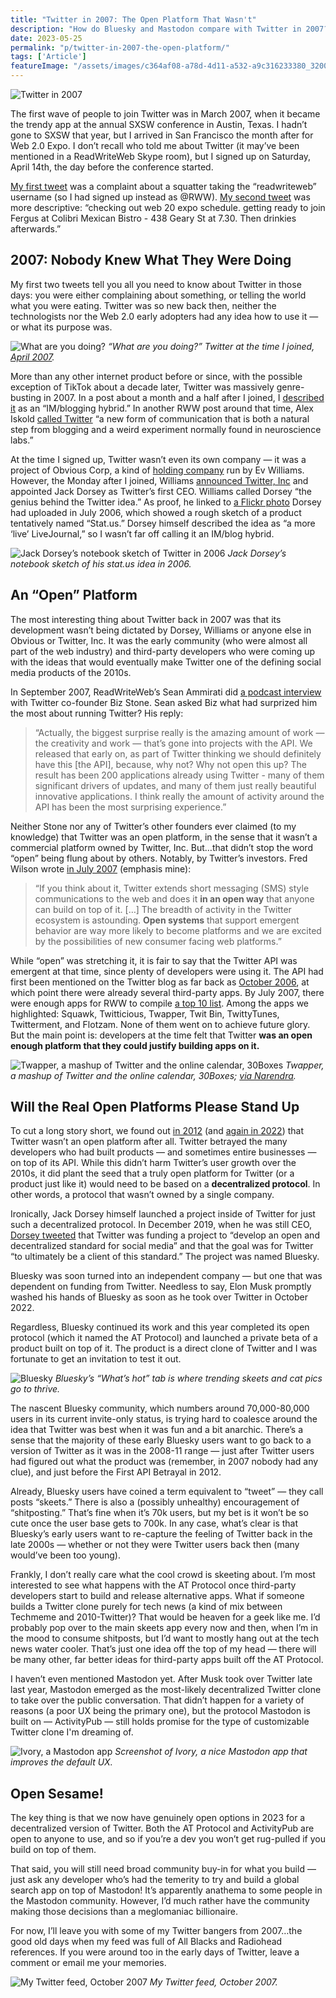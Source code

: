 ```yaml
---
title: "Twitter in 2007: The Open Platform That Wasn't"
description: "How do Bluesky and Mastodon compare with Twitter in 2007? Nobody quite knew what Twitter was back then, yet devs were already building on it."
date: 2023-05-25
permalink: "p/twitter-in-2007-the-open-platform/"
tags: ['Article']
featureImage: "/assets/images/c364af08-a78d-4d11-a532-a9c316233380_3200x1894.jpg"
---
```


![Twitter in 2007](/assets/images/c364af08-a78d-4d11-a532-a9c316233380_3200x1894.jpg)

The first wave of people to join Twitter was in March 2007, when it became the trendy app at the annual SXSW conference in Austin, Texas. I hadn’t gone to SXSW that year, but I arrived in San Francisco the month after for Web 2.0 Expo. I don’t recall who told me about Twitter (it may’ve been mentioned in a ReadWriteWeb Skype room), but I signed up on Saturday, April 14th, the day before the conference started.

[My first tweet](https://twitter.com/RWW/status/28274971) was a complaint about a squatter taking the “readwriteweb” username (so I had signed up instead as @RWW). [My second tweet](https://twitter.com/RWW/statuses/28366381) was more descriptive: “checking out web 20 expo schedule. getting ready to join Fergus at Colibri Mexican Bistro - 438 Geary St at 7.30. Then drinkies afterwards.”

2007: Nobody Knew What They Were Doing
--------------------------------------

My first two tweets tell you all you need to know about Twitter in those days: you were either complaining about something, or telling the world what you were eating. Twitter was so new back then, neither the technologists nor the Web 2.0 early adopters had any idea how to use it — or what its purpose was.

![What are you doing?](/assets/images/0b892802-1050-4c7e-8ee5-e982553e1580_1910x1544.png)
*“What are you doing?” Twitter at the time I joined, [April 2007](https://web.archive.org/web/20070416205745/http://twitter.com:80/).*

More than any other internet product before or since, with the possible exception of TikTok about a decade later, Twitter was massively genre-busting in 2007. In a post about a month and a half after I joined, I [described it](https://web.archive.org/web/20070606210555/http://www.readwriteweb.com/archives/amazon_comes_to_twitter.php) as an “IM/blogging hybrid.” In another RWW post around that time, Alex Iskold [called Twitter](https://web.archive.org/web/20070601173750/http://www.readwriteweb.com/archives/evolution_of_communication.php) “a new form of communication that is both a natural step from blogging and a weird experiment normally found in neuroscience labs.”

At the time I signed up, Twitter wasn’t even its own company — it was a project of Obvious Corp, a kind of [holding company](https://web.archive.org/web/20070703203049/http://evhead.com/2006/10/birth-of-obvious-corp_25.asp) run by Ev Williams. However, the Monday after I joined, Williams [announced Twitter, Inc](https://web.archive.org/web/20070702151612/http://blog.obvious.com/2007/04/twitter-inc.html) and appointed Jack Dorsey as Twitter’s first CEO. Williams called Dorsey “the genius behind the Twitter idea.” As proof, he linked to [a Flickr photo](https://flickr.com/photos/jackdorsey/182613360) Dorsey had uploaded in July 2006, which showed a rough sketch of a product tentatively named “Stat.us.” Dorsey himself described the idea as “a more ‘live’ LiveJournal,” so I wasn’t far off calling it an IM/blog hybrid.

![Jack Dorsey’s notebook sketch of Twitter in 2006](/assets/images/250961ed-7936-4e9f-99d1-fa2388301223_1536x2048.jpg)
*Jack Dorsey’s notebook sketch of his stat.us idea in 2006.*

An “Open” Platform
------------------

The most interesting thing about Twitter back in 2007 was that its development wasn’t being dictated by Dorsey, Williams or anyone else in Obvious or Twitter, Inc. It was the early community (who were almost all part of the web industry) and third-party developers who were coming up with the ideas that would eventually make Twitter one of the defining social media products of the 2010s.

In September 2007, ReadWriteWeb’s Sean Ammirati did [a podcast interview](https://web.archive.org/web/20071220074340/http://readwritetalk.com/2007/09/05/biz-stone-co-founder-twitter/) with Twitter co-founder Biz Stone. Sean asked Biz what had surprized him the most about running Twitter? His reply:

> “Actually, the biggest surprise really is the amazing amount of work — the creativity and work — that’s gone into projects with the API. We released that early on, as part of Twitter thinking we should definitely have this \[the API\], because, why not? Why not open this up? The result has been 200 applications already using Twitter - many of them significant drivers of updates, and many of them just really beautiful innovative applications. I think really the amount of activity around the API has been the most surprising experience.”

Neither Stone nor any of Twitter’s other founders ever claimed (to my knowledge) that Twitter was an open platform, in the sense that it wasn’t a commercial platform owned by Twitter, Inc. But…that didn’t stop the word “open” being flung about by others. Notably, by Twitter’s investors. Fred Wilson wrote [in July 2007](https://web.archive.org/web/20070809124923/http://www.unionsquareventures.com/2007/07/twitter.html) (emphasis mine):

> “If you think about it, Twitter extends short messaging (SMS) style communications to the web and does it **in an open way** that anyone can build on top of it. \[…\] The breadth of activity in the Twitter ecosystem is astounding. **Open systems** that support emergent behavior are way more likely to become platforms and we are excited by the possibilities of new consumer facing web platforms.”

While “open” was stretching it, it is fair to say that the Twitter API was emergent at that time, since plenty of developers were using it. The API had first been mentioned on the Twitter blog as far back as [October 2006](https://web.archive.org/web/20070211083814/http://twitter.com/blog/2006/10/twitter-updates.html), at which point there were already several third-party apps. By July 2007, there were enough apps for RWW to compile [a top 10 list](https://web.archive.org/web/20070810012330/http://www.readwriteweb.com/archives/top_10_twitter_apps.php). Among the apps we highlighted: Squawk, Twitticious, Twapper, Twit Bin, TwittyTunes, Twitterment, and Flotzam. None of them went on to achieve future glory. But the main point is: developers at the time felt that Twitter **was an open enough platform that they could justify building apps on it.**

![Twapper, a mashup of Twitter and the online calendar, 30Boxes](/assets/images/a52e0ae2-fd9c-4bcb-ada2-f330552ec7da_1536x2048.jpg)
*Twapper, a mashup of Twitter and the online calendar, 30Boxes; [via Narendra](https://www.flickr.com/photos/narendra/417794800).*

Will the Real Open Platforms Please Stand Up
--------------------------------------------

To cut a long story short, we found out [in 2012](https://www.theverge.com/2012/7/9/3135406/twitter-api-open-closed-facebook-walled-garden) (and [again in 2022](https://thenewstack.io/twitter-turmoil-we-need-an-open-protocol-for-public-discourse/)) that Twitter wasn’t an open platform after all. Twitter betrayed the many developers who had built products — and sometimes entire businesses — on top of its API. While this didn’t harm Twitter’s user growth over the 2010s, it did plant the seed that a truly open platform for Twitter (or a product just like it) would need to be based on a **decentralized protocol**. In other words, a protocol that wasn’t owned by a single company.

Ironically, Jack Dorsey himself launched a project inside of Twitter for just such a decentralized protocol. In December 2019, when he was still CEO, [Dorsey tweeted](https://twitter.com/jack/status/1204766078468911106) that Twitter was funding a project to “develop an open and decentralized standard for social media” and that the goal was for Twitter “to ultimately be a client of this standard.” The project was named Bluesky.

Bluesky was soon turned into an independent company — but one that was dependent on funding from Twitter. Needless to say, Elon Musk promptly washed his hands of Bluesky as soon as he took over Twitter in October 2022.

Regardless, Bluesky continued its work and this year completed its open protocol (which it named the AT Protocol) and launched a private beta of a product built on top of it. The product is a direct clone of Twitter and I was fortunate to get an invitation to test it out.

![Bluesky](/assets/images/feaa805c-320d-4f31-a1c5-c7b4708abb53_1692x1396.jpg)
*Bluesky’s “What’s hot” tab is where trending skeets and cat pics go to thrive.*

The nascent Bluesky community, which numbers around 70,000-80,000 users in its current invite-only status, is trying hard to coalesce around the idea that Twitter was best when it was fun and a bit anarchic. There’s a sense that the majority of these early Bluesky users want to go back to a version of Twitter as it was in the 2008-11 range — just after Twitter users had figured out what the product was (remember, in 2007 nobody had any clue), and just before the First API Betrayal in 2012.

Already, Bluesky users have coined a term equivalent to “tweet” — they call posts “skeets.” There is also a (possibly unhealthy) encouragement of “shitposting.” That’s fine when it’s 70k users, but my bet is it won’t be so cute once the user base gets to 700k. In any case, what’s clear is that Bluesky’s early users want to re-capture the feeling of Twitter back in the late 2000s — whether or not they were Twitter users back then (many would’ve been too young).

Frankly, I don’t really care what the cool crowd is skeeting about. I’m most interested to see what happens with the AT Protocol once third-party developers start to build and release alternative apps. What if someone builds a Twitter clone purely for tech news (a kind of mix between Techmeme and 2010-Twitter)? That would be heaven for a geek like me. I’d probably pop over to the main skeets app every now and then, when I’m in the mood to consume shitposts, but I’d want to mostly hang out at the tech news water cooler. That’s just one idea off the top of my head — there will be many other, far better ideas for third-party apps built off the AT Protocol.

I haven’t even mentioned Mastodon yet. After Musk took over Twitter late last year, Mastodon emerged as the most-likely decentralized Twitter clone to take over the public conversation. That didn’t happen for a variety of reasons (a poor UX being the primary one), but the protocol Mastodon is built on — ActivityPub — still holds promise for the type of customizable Twitter clone I'm dreaming of.

![Ivory, a Mastodon app](/assets/images/fe53b3ca-4b2b-4981-acb0-7624ceb2e544_828x1792.jpg)
*Screenshot of Ivory, a nice Mastodon app that improves the default UX.*

Open Sesame!
------------

The key thing is that we now have genuinely open options in 2023 for a decentralized version of Twitter. Both the AT Protocol and ActivityPub are open to anyone to use, and so if you’re a dev you won’t get rug-pulled if you build on top of them.

That said, you will still need broad community buy-in for what you build — just ask any developer who’s had the temerity to try and build a global search app on top of Mastodon! It’s apparently anathema to some people in the Mastodon community. However, I’d much rather have the community making those decisions than a meglomaniac billionaire.

For now, I’ll leave you with some of my Twitter bangers from 2007…the good old days when my feed was full of All Blacks and Radiohead references. If you were around too in the early days of Twitter, leave a comment or email me your memories.

![My Twitter feed, October 2007](/assets/images/dc8a0c42-b5a4-4f94-89b8-c520f9593621_1782x1810.png)
*My Twitter feed, October 2007.*
